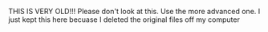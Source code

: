 THIS IS VERY OLD!!! Please don't look at this. Use the more advanced one. I just kept this here becuase I deleted the original files off my computer
